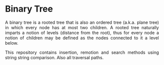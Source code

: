 # Binary Tree
<p align="justify">
A binary tree is a rooted tree that is also an ordered tree (a.k.a. plane tree) in which every node has at most two children. A rooted tree naturally imparts a notion of levels (distance from the root), thus for every node a notion of children may be defined as the nodes connected to it a level below.
</p>
<p align="justify">
This repository contains insertion, remotion and search methods using string string comparison. Also all traversal paths.
</p>
